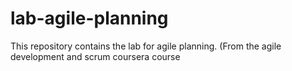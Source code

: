# lab-agile-planning
This repository contains the lab for agile planning. (From the agile development and scrum coursera course
